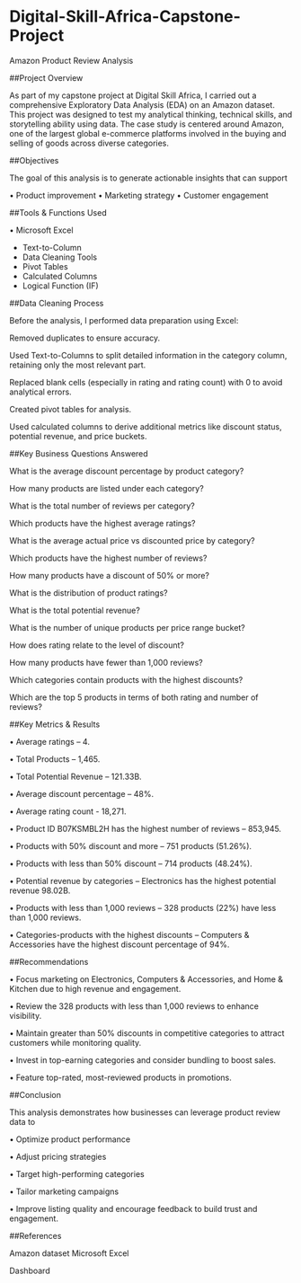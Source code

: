 # Digital-Skill-Africa-Capstone-Project
Amazon Product Review Analysis


##Project Overview

As part of my capstone project at Digital Skill Africa, I carried out a comprehensive Exploratory Data Analysis (EDA) on an Amazon dataset. This project was designed to test my analytical thinking, technical skills, and storytelling ability using data. The case study is centered around Amazon, one of the largest global e-commerce platforms involved in the buying and selling of goods across diverse categories.



##Objectives

The goal of this analysis is to generate actionable insights that can support

• Product improvement • Marketing strategy • Customer engagement



##Tools & Functions Used

• Microsoft Excel

- Text-to-Column
- Data Cleaning Tools
- Pivot Tables
- Calculated Columns
- Logical Function (IF)



##Data Cleaning Process

Before the analysis, I performed data preparation using Excel:

Removed duplicates to ensure accuracy.

Used Text-to-Columns to split detailed information in the category column, retaining only the most relevant part.

Replaced blank cells (especially in rating and rating count) with 0 to avoid analytical errors.

Created pivot tables for analysis.

Used calculated columns to derive additional metrics like discount status, potential revenue, and price buckets.



##Key Business Questions Answered

What is the average discount percentage by product category?

How many products are listed under each category?

What is the total number of reviews per category?

Which products have the highest average ratings?

What is the average actual price vs discounted price by category?

Which products have the highest number of reviews?

How many products have a discount of 50% or more?

What is the distribution of product ratings?

What is the total potential revenue?

What is the number of unique products per price range bucket?

How does rating relate to the level of discount?

How many products have fewer than 1,000 reviews?

Which categories contain products with the highest discounts?

Which are the top 5 products in terms of both rating and number of reviews?



##Key Metrics & Results

• Average ratings – 4.

• Total Products – 1,465.

• Total Potential Revenue – 121.33B.

• Average discount percentage – 48%.

• Average rating count - 18,271.

• Product ID B07KSMBL2H has the highest number of reviews – 853,945.

• Products with 50% discount and more – 751 products (51.26%).

• Products with less than 50% discount – 714 products (48.24%).

• Potential revenue by categories – Electronics has the highest potential revenue 98.02B.

• Products with less than 1,000 reviews – 328 products (22%) have less than 1,000 reviews.

• Categories-products with the highest discounts – Computers & Accessories have the highest discount percentage of 94%.



##Recommendations

• Focus marketing on Electronics, Computers & Accessories, and Home & Kitchen due to high revenue and engagement.

• Review the 328 products with less than 1,000 reviews to enhance visibility.

• Maintain greater than 50% discounts in competitive categories to attract customers while monitoring quality.

• Invest in top-earning categories and consider bundling to boost sales.

• Feature top-rated, most-reviewed products in promotions.



##Conclusion

This analysis demonstrates how businesses can leverage product review data to

• Optimize product performance 

• Adjust pricing strategies 

• Target high-performing categories 

• Tailor marketing campaigns 

• Improve listing quality and encourage feedback to build trust and engagement.



##References

Amazon dataset
Microsoft Excel

Dashboard

